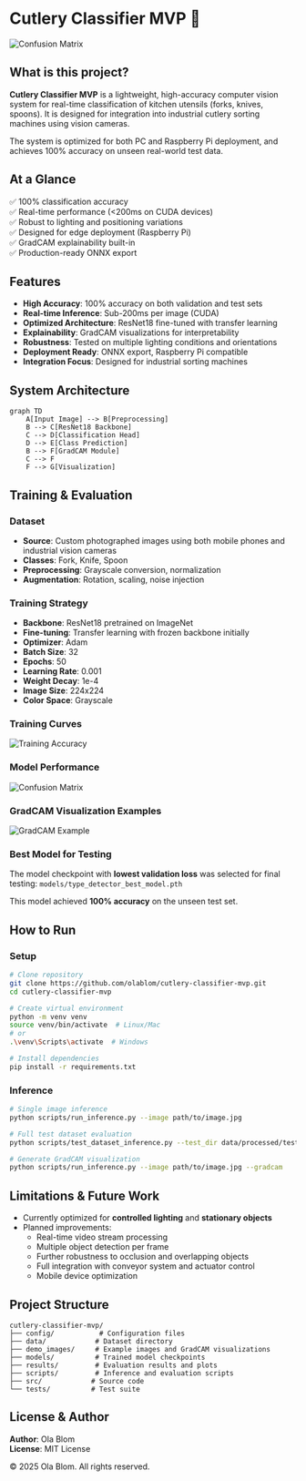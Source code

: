 # Cutlery Classifier MVP 🍴

![Confusion Matrix](results/plots/confusion_matrix.png)

## What is this project?

**Cutlery Classifier MVP** is a lightweight, high-accuracy computer vision system for real-time classification of kitchen utensils (forks, knives, spoons).
It is designed for integration into industrial cutlery sorting machines using vision cameras.

The system is optimized for both PC and Raspberry Pi deployment, and achieves 100% accuracy on unseen real-world test data.

## At a Glance

✅ 100% classification accuracy  
✅ Real-time performance (<200ms on CUDA devices)  
✅ Robust to lighting and positioning variations  
✅ Designed for edge deployment (Raspberry Pi)  
✅ GradCAM explainability built-in  
✅ Production-ready ONNX export

## Features

- **High Accuracy**: 100% accuracy on both validation and test sets
- **Real-time Inference**: Sub-200ms per image (CUDA)
- **Optimized Architecture**: ResNet18 fine-tuned with transfer learning
- **Explainability**: GradCAM visualizations for interpretability
- **Robustness**: Tested on multiple lighting conditions and orientations
- **Deployment Ready**: ONNX export, Raspberry Pi compatible
- **Integration Focus**: Designed for industrial sorting machines

## System Architecture

```mermaid
graph TD
    A[Input Image] --> B[Preprocessing]
    B --> C[ResNet18 Backbone]
    C --> D[Classification Head]
    D --> E[Class Prediction]
    B --> F[GradCAM Module]
    C --> F
    F --> G[Visualization]
```

## Training & Evaluation

### Dataset

- **Source**: Custom photographed images using both mobile phones and industrial vision cameras
- **Classes**: Fork, Knife, Spoon
- **Preprocessing**: Grayscale conversion, normalization
- **Augmentation**: Rotation, scaling, noise injection

### Training Strategy

- **Backbone**: ResNet18 pretrained on ImageNet
- **Fine-tuning**: Transfer learning with frozen backbone initially
- **Optimizer**: Adam
- **Batch Size**: 32
- **Epochs**: 50
- **Learning Rate**: 0.001
- **Weight Decay**: 1e-4
- **Image Size**: 224x224
- **Color Space**: Grayscale

### Training Curves

![Training Accuracy](results/plots/training_accuracy.png)

### Model Performance

![Confusion Matrix](results/plots/confusion_matrix.png)

### GradCAM Visualization Examples

![GradCAM Example](demo_images/grad_cam/fork_20250605_175137.jpg)

### Best Model for Testing

The model checkpoint with **lowest validation loss** was selected for final testing:
`models/type_detector_best_model.pth`

This model achieved **100% accuracy** on the unseen test set.

## How to Run

### Setup

```bash
# Clone repository
git clone https://github.com/olablom/cutlery-classifier-mvp.git
cd cutlery-classifier-mvp

# Create virtual environment
python -m venv venv
source venv/bin/activate  # Linux/Mac
# or
.\venv\Scripts\activate  # Windows

# Install dependencies
pip install -r requirements.txt
```

### Inference

```bash
# Single image inference
python scripts/run_inference.py --image path/to/image.jpg

# Full test dataset evaluation
python scripts/test_dataset_inference.py --test_dir data/processed/test --save-misclassified

# Generate GradCAM visualization
python scripts/run_inference.py --image path/to/image.jpg --gradcam
```

## Limitations & Future Work

- Currently optimized for **controlled lighting** and **stationary objects**
- Planned improvements:
  - Real-time video stream processing
  - Multiple object detection per frame
  - Further robustness to occlusion and overlapping objects
  - Full integration with conveyor system and actuator control
  - Mobile device optimization

## Project Structure

```
cutlery-classifier-mvp/
├── config/           # Configuration files
├── data/            # Dataset directory
├── demo_images/     # Example images and GradCAM visualizations
├── models/          # Trained model checkpoints
├── results/         # Evaluation results and plots
├── scripts/         # Inference and evaluation scripts
├── src/            # Source code
└── tests/          # Test suite
```

## License & Author

**Author**: Ola Blom  
**License**: MIT License

© 2025 Ola Blom. All rights reserved.
